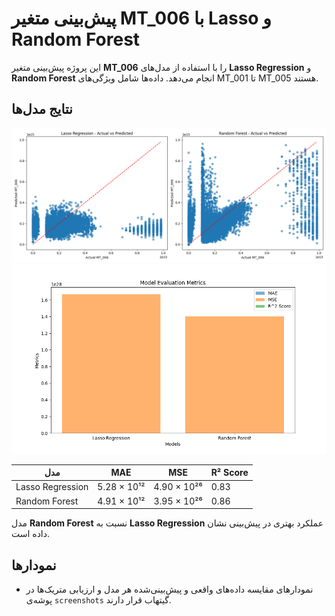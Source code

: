 # پیش‌بینی متغیر MT_006 با Lasso و Random Forest

این پروژه پیش‌بینی متغیر **MT_006** را با استفاده از مدل‌های **Lasso Regression** و **Random Forest** انجام می‌دهد. داده‌ها شامل ویژگی‌های MT_001 تا MT_005 هستند.

## نتایج مدل‌ها
![Diagram](Figure_1.png)
![Diagram](Figure_2.png)

| مدل               | MAE              | MSE               | R² Score |
|-------------------|------------------|-------------------|----------|
| Lasso Regression  | 5.28 × 10¹²      | 4.90 × 10²⁶      | 0.83     |
| Random Forest     | 4.91 × 10¹²      | 3.95 × 10²⁶      | 0.86     |

مدل **Random Forest** نسبت به **Lasso Regression** عملکرد بهتری در پیش‌بینی نشان داده است.

## نمودارها
- نمودارهای مقایسه داده‌های واقعی و پیش‌بینی‌شده هر مدل و ارزیابی متریک‌ها در پوشه‌ی `screenshots` گیتهاب قرار دارند.
